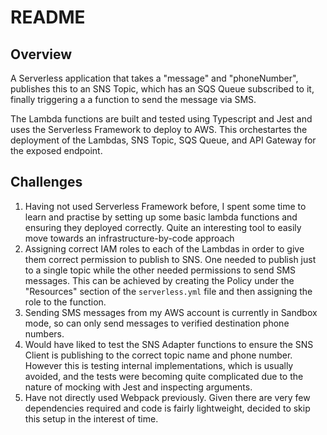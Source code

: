 # README

## Overview

A Serverless application that takes a "message" and "phoneNumber", publishes this to an SNS Topic, which has an SQS Queue subscribed to it, finally triggering a a function to send the message via SMS.

The Lambda functions are built and tested using Typescript and Jest and uses the Serverless Framework to deploy to AWS.  This orchestartes the deployment of the Lambdas, SNS Topic, SQS Queue, and API Gateway for the exposed endpoint.

## Challenges

1. Having not used Serverless Framework before, I spent some time to learn and practise by setting up some basic lambda functions and ensuring they deployed correctly. Quite an interesting tool to easily move towards an infrastructure-by-code approach
2. Assigning correct IAM roles to each of the Lambdas in order to give them correct permission to publish to SNS.  One needed to publish just to a single topic while the other needed permissions to send SMS messages.  This can be achieved by creating the Policy under the "Resources" section of the `serverless.yml` file and then assigning the role to the function.
3. Sending SMS messages from my AWS account is currently in Sandbox mode, so can only send messages to verified destination phone numbers.
4. Would have liked to test the SNS Adapter functions to ensure the SNS Client is publishing to the correct topic name and phone number. However this is testing internal implementations, which is usually avoided, and the tests were becoming quite complicated due to the nature of mocking with Jest and inspecting arguments.
5. Have not directly used Webpack previously. Given there are very few dependencies required and code is fairly lightweight, decided to skip this setup in the interest of time.

